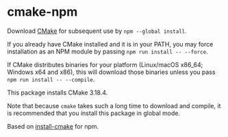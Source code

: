 # cmake-npm

Download [CMake](https://cmake.org/) for subsequent use by `npm --global install`.

If you already have CMake installed and it is in your PATH, you may force installation
as an NPM module by passing `npm run install -- --force`.

If CMake distributes binaries for your platform (Linux/macOS x86_64; Windows x64 and x86),
this will download those binaries unless you pass `npm run install -- --compile`.

This package installs CMake 3.18.4.

Note that because `cmake` takes such a long time to download and compile,
it is recommended that you install this package in global mode.

Based on [install-cmake](https://github.com/brave/install-cmake) for npm.
